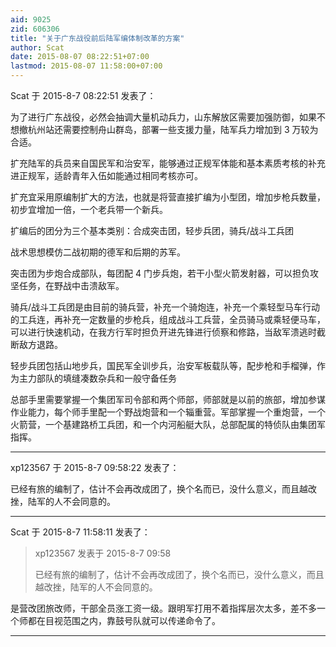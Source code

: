 ```yaml
---
aid: 9025
zid: 606306
title: "关于广东战役前后陆军编体制改革的方案"
author: Scat
date: 2015-08-07 08:22:51+07:00
lastmod: 2015-08-07 11:58:00+07:00
---
```


Scat 于 2015-8-7 08:22:51 发表了：

为了进行广东战役，必然会抽调大量机动兵力，山东解放区需要加强防御，如果不想撤杭州站还需要控制舟山群岛，部署一些支援力量，陆军兵力增加到 3 万较为合适。

扩充陆军的兵员来自国民军和治安军，能够通过正规军体能和基本素质考核的补充进正规军，适龄青年入伍如能通过相同考核亦可。

扩充宜采用原编制扩大的方法，也就是将营直接扩编为小型团，增加步枪兵数量，初步宜增加一倍，一个老兵带一个新兵。

扩编后的团分为三个基本类别：合成突击团，轻步兵团，骑兵/战斗工兵团

战术思想模仿二战初期的德军和后期的苏军。

突击团为步炮合成部队，每团配 4 门步兵炮，若干小型火箭发射器，可以担负攻坚任务，在野战中击溃敌军。

骑兵/战斗工兵团是由目前的骑兵营，补充一个骑炮连，补充一个乘轻型马车行动的工兵连，再补充一定数量的步枪兵，组成战斗工兵营，全员骑马或乘轻便马车，可以进行快速机动，在我方行军时担负开进先锋进行侦察和修路，当敌军溃逃时截断敌方退路。

轻步兵团包括山地步兵，国民军全训步兵，治安军板载队等，配步枪和手榴弹，作为主力部队的填缝凑数杂兵和一般守备任务

总部手里需要掌握一个集团军司令部和两个师部，师部就是以前的旅部，增加参谋作业能力，每个师手里配一个野战炮营和一个辎重营。军部掌握一个重炮营，一个火箭营，一个基建路桥工兵团，和一个内河船艇大队，总部配属的特侦队由集团军指挥。

---

xp123567 于 2015-8-7 09:58:22 发表了：

已经有旅的编制了，估计不会再改成团了，换个名而已，没什么意义，而且越改挫，陆军的人不会同意的。

---

Scat 于 2015-8-7 11:58:11 发表了：

> xp123567 发表于 2015-8-7 09:58
>
> 已经有旅的编制了，估计不会再改成团了，换个名而已，没什么意义，而且越改挫，陆军的人不会同意的。

是营改团旅改师，干部全员涨工资一级。跟明军打用不着指挥层次太多，差不多一个师都在目视范围之内，靠鼓号队就可以传递命令了。

---
